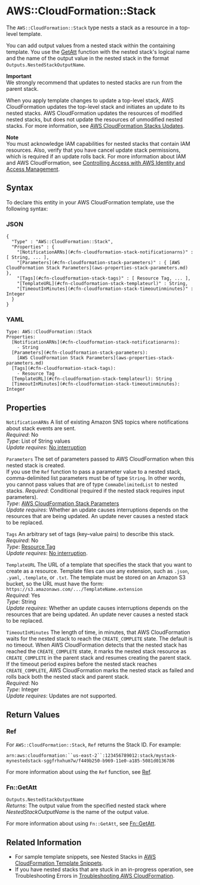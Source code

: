 # AWS::CloudFormation::Stack<a name="aws-properties-stack"></a>

The `AWS::CloudFormation::Stack` type nests a stack as a resource in a top\-level template\.

You can add output values from a nested stack within the containing template\. You use the [GetAtt](intrinsic-function-reference-getatt.md) function with the nested stack's logical name and the name of the output value in the nested stack in the format `Outputs.NestedStackOutputName`\.

**Important**  
We strongly recommend that updates to nested stacks are run from the parent stack\.

When you apply template changes to update a top\-level stack, AWS CloudFormation updates the top\-level stack and initiates an update to its nested stacks\. AWS CloudFormation updates the resources of modified nested stacks, but does not update the resources of unmodified nested stacks\. For more information, see [AWS CloudFormation Stacks Updates](using-cfn-updating-stacks.md)\.

**Note**  
You must acknowledge IAM capabilities for nested stacks that contain IAM resources\. Also, verify that you have cancel update stack permissions, which is required if an update rolls back\. For more information about IAM and AWS CloudFormation, see [Controlling Access with AWS Identity and Access Management](using-iam-template.md)\.

## Syntax<a name="aws-resource-cloudformation-stack-syntax"></a>

To declare this entity in your AWS CloudFormation template, use the following syntax:

### JSON<a name="aws-resource-cloudformation-stack-syntax.json"></a>

```
{
  "Type" : "AWS::CloudFormation::Stack",
  "Properties" : {
    "[NotificationARNs](#cfn-cloudformation-stack-notificationarns)" : [ String, ... ],
    "[Parameters](#cfn-cloudformation-stack-parameters)" : { [AWS CloudFormation Stack Parameters](aws-properties-stack-parameters.md) },
    "[Tags](#cfn-cloudformation-stack-tags)" : [ Resource Tag, ... ],
    "[TemplateURL](#cfn-cloudformation-stack-templateurl)" : String,
    "[TimeoutInMinutes](#cfn-cloudformation-stack-timeoutinminutes)" : Integer
  }
}
```

### YAML<a name="aws-resource-cloudformation-stack-syntax.yaml"></a>

```
Type: AWS::CloudFormation::Stack
Properties:
  [NotificationARNs](#cfn-cloudformation-stack-notificationarns):
    - String
  [Parameters](#cfn-cloudformation-stack-parameters):
    [AWS CloudFormation Stack Parameters](aws-properties-stack-parameters.md)
  [Tags](#cfn-cloudformation-stack-tags):
    - Resource Tag
  [TemplateURL](#cfn-cloudformation-stack-templateurl): String
  [TimeoutInMinutes](#cfn-cloudformation-stack-timeoutinminutes): Integer
```

## Properties<a name="aws-properties-stack-prop"></a>

`NotificationARNs`  <a name="cfn-cloudformation-stack-notificationarns"></a>
A list of existing Amazon SNS topics where notifications about stack events are sent\.  
*Required*: No  
*Type*: List of String values  
*Update requires*: [No interruption](using-cfn-updating-stacks-update-behaviors.md#update-no-interrupt)

`Parameters`  <a name="cfn-cloudformation-stack-parameters"></a>
The set of parameters passed to AWS CloudFormation when this nested stack is created\.  
If you use the `Ref` function to pass a parameter value to a nested stack, comma\-delimited list parameters must be of type `String`\. In other words, you cannot pass values that are of type `CommaDelimitedList` to nested stacks\.
*Required*: Conditional \(required if the nested stack requires input parameters\)\.  
*Type*: [AWS CloudFormation Stack Parameters](aws-properties-stack-parameters.md)  
*Update requires*: Whether an update causes interruptions depends on the resources that are being updated\. An update never causes a nested stack to be replaced\.

`Tags`  <a name="cfn-cloudformation-stack-tags"></a>
An arbitrary set of tags \(key–value pairs\) to describe this stack\.  
*Required*: No  
*Type*: [Resource Tag](aws-properties-resource-tags.md)  
*Update requires*: [No interruption](using-cfn-updating-stacks-update-behaviors.md#update-no-interrupt)\.

`TemplateURL`  <a name="cfn-cloudformation-stack-templateurl"></a>
The URL of a template that specifies the stack that you want to create as a resource\. Template files can use any extension, such as `.json`, `.yaml`, `.template`, or `.txt`\. The template must be stored on an Amazon S3 bucket, so the URL must have the form: `https://s3.amazonaws.com/.../TemplateName.extension`  
*Required*: Yes  
*Type*: String  
*Update requires*: Whether an update causes interruptions depends on the resources that are being updated\. An update never causes a nested stack to be replaced\.

`TimeoutInMinutes`  <a name="cfn-cloudformation-stack-timeoutinminutes"></a>
The length of time, in minutes, that AWS CloudFormation waits for the nested stack to reach the `CREATE_COMPLETE` state\. The default is no timeout\. When AWS CloudFormation detects that the nested stack has reached the `CREATE_COMPLETE` state, it marks the nested stack resource as `CREATE_COMPLETE` in the parent stack and resumes creating the parent stack\. If the timeout period expires before the nested stack reaches `CREATE_COMPLETE`, AWS CloudFormation marks the nested stack as failed and rolls back both the nested stack and parent stack\.  
*Required*: No  
*Type*: Integer  
*Update requires*: Updates are not supported\.

## Return Values<a name="w13ab1c21c10c57c37c19"></a>

### Ref<a name="w13ab1c21c10c57c37c19b2"></a>

For `AWS::CloudFormation::Stack`, `Ref` returns the Stack ID\. For example:

`arn:aws:cloudformation:``us-east-2``:123456789012:stack/mystack-mynestedstack-sggfrhxhum7w/f449b250-b969-11e0-a185-5081d0136786`

For more information about using the `Ref` function, see [Ref](intrinsic-function-reference-ref.md)\.

### Fn::GetAtt<a name="w13ab1c21c10c57c37c19b4"></a>

`Outputs.NestedStackOutputName`  
*Returns*: The output value from the specified nested stack where *NestedStackOutputName* is the name of the output value\.

For more information about using `Fn::GetAtt`, see [Fn::GetAtt](intrinsic-function-reference-getatt.md)\.

## Related Information<a name="w13ab1c21c10c57c37c21"></a>
+ For sample template snippets, see Nested Stacks in [AWS CloudFormation Template Snippets](quickref-cloudformation.md)\.
+ If you have nested stacks that are stuck in an in\-progress operation, see Troubleshooting Errors in [Troubleshooting AWS CloudFormation](troubleshooting.md)\.